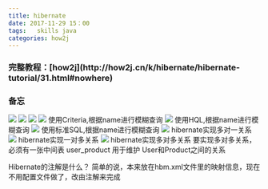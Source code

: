 ```yaml
---
title: hibernate
date: 2017-11-29 15：00
tags:   skills java
categories: how2j
---
```



<h3>完整教程：[how2j](http://how2j.cn/k/hibernate/hibernate-tutorial/31.html#nowhere)

<h3>备忘</h3>

![](http://oyj1fkfcr.bkt.clouddn.com/2017-12-31_161008.png)
![](http://oyj1fkfcr.bkt.clouddn.com/2017-12-31_160934.png)
![](http://oyj1fkfcr.bkt.clouddn.com/2017-12-31_162243.png)
![](http://oyj1fkfcr.bkt.clouddn.com/2017-12-31_163353.png)
使用Criteria,根据name进行模糊查询
![](http://oyj1fkfcr.bkt.clouddn.com/2017-12-31_170152.png)
使用HQL,根据name进行模糊查询
![](http://oyj1fkfcr.bkt.clouddn.com/2017-12-31_171405.png)
使用标准SQL,根据name进行模糊查询
![](http://oyj1fkfcr.bkt.clouddn.com/2017-12-31_163557.png)
hibernate实现多对一关系
![](http://oyj1fkfcr.bkt.clouddn.com/2017-12-31_164801.png)
hibernate实现一对多关系
![](http://oyj1fkfcr.bkt.clouddn.com/2017-12-31_165408.png)
hibernate实现多对多关系 要实现多对多关系，必须有一张中间表 user_product 用于维护 User和Product之间的关系


Hibernate的注解是什么？ 简单的说，本来放在hbm.xml文件里的映射信息，现在不用配置文件做了，改由注解来完成
